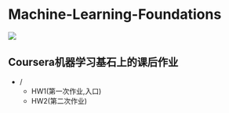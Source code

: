 # Machine-Learning-Foundations
![](https://img.shields.io/badge/python-v3.7-blue)

## Coursera机器学习基石上的课后作业
- /
    - HW1(第一次作业,入口)
    - HW2(第二次作业)

